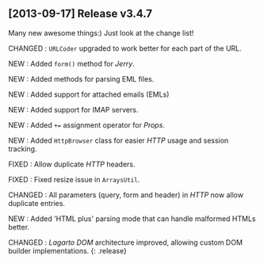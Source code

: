## [2013-09-17] Release v3.4.7

Many new awesome things:) Just look at the change list!

CHANGED
: `URLCoder` upgraded to work better for each part of the URL.

NEW
: Added `form()` method for *Jerry*.

NEW
: Added methods for parsing EML files.

NEW
: Added support for attached emails (EMLs)

NEW
: Added support for IMAP servers.

NEW
: Added `+=` assignment operator for *Props*.

NEW
: Added `HttpBrowser` class for easier *HTTP* usage and session tracking.

FIXED
: Allow duplicate *HTTP* headers.

FIXED
: Fixed resize issue in `ArraysUtil`.

CHANGED
: All parameters (query, form and header) in *HTTP* now allow duplicate entries.

NEW
: Added 'HTML plus' parsing mode that can handle malformed HTMLs better.

CHANGED
: *Lagarto DOM* architecture improved, allowing custom DOM builder implementations.
{: .release}
